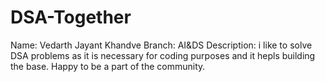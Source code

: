 # DSA-Together
Name: Vedarth Jayant Khandve
Branch: AI&DS
Description: i like to solve DSA problems as it is necessary for coding purposes and it hepls building the base.
Happy to be a part of the community.
